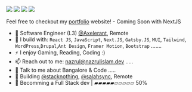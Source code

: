 [<img src="https://img.shields.io/badge/github-%2312100E.svg?&style=for-the-badge&logo=github&logoColor=white&color=black" />](https://github.com/nazrulislambhat)
[<img src="https://img.shields.io/badge/instagram-%2312100E.svg?&style=for-the-badge&logo=instagram&color=405DE6" />](https://instagram.com/nazrulislambhat) 
[<img src="https://img.shields.io/badge/linkedin-%230077B5.svg?&style=for-the-badge&logo=linkedin&logoColor=white" />](https://www.linkedin.com/in/nazrulislambhat/)
[<img src="https://img.shields.io/badge/youtube-%230077B5.svg?&style=for-the-badge&logo=youtube&logoColor=white&color=FF0000" />](https://www.youtube.com/channel/nazrulislambhat)

Feel free to checkout my [portfolio](https://nazrulislam.dev/) website! - Coming Soon with NextJS
- 🏢 Software Engineer (L3) [@Axelerant](https://axelerant.com), Remote
- 🧰 I build with: `React JS`, `JavaScript`, `Next.JS`, `Gatsby.JS`,  `MUI`, `Tailwind`, `WordPress`,`Drupal`,`Ant Design`, `Framer Motion`, `Bootstrap` .......
- ⚡ I enjoy Gaming, Reading, Coding  :)
- 📫 Reach out to me: nazrul@nazrulislam.dev .....
- 🥹 Talk to me about Bangalore & Code .....
- 🧰 Building [@stacknothing](https://github.com/stacknothing), [@salahsync](https://github.com/nazrulislambhat/salahsync), Remote
- 🎯 Becomming a Full Stack dev | ▰▰▰▰▰▱▱▱▱▱ 50%
